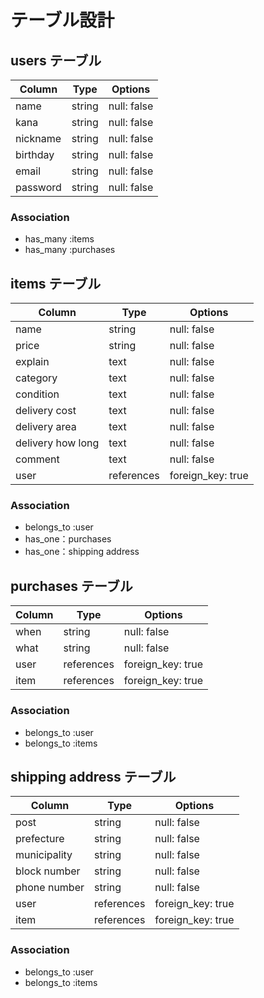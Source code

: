 # テーブル設計

## users テーブル
| Column     | Type   | Options     |
| ---------- | ------ | ----------- |
| name       | string | null: false |
| kana       | string | null: false |
| nickname   | string | null: false |
| birthday   | string | null: false |
| email      | string | null: false |
| password   | string | null: false |

### Association
- has_many :items
- has_many :purchases

## items テーブル
| Column            | Type       | Options           |
| ----------        | ---------- | ------------------|
| name              | string     | null: false       |
| price             | string     | null: false       |
| explain           | text       | null: false       |
| category          | text       | null: false       |
| condition         | text       | null: false       |
| delivery cost     | text       | null: false       |
| delivery area     | text       | null: false       |
| delivery how long | text       | null: false       |
| comment           | text       | null: false       |
| user              | references | foreign_key: true |

### Association
- belongs_to :user
- has_one：purchases
- has_one：shipping address

## purchases テーブル
| Column  | Type       | Options           |
| ------- | ---------- | ------------------|    
| when    | string     | null: false       |
| what    | string     | null: false       |
| user    | references | foreign_key: true |
| item    | references | foreign_key: true |

### Association
- belongs_to :user
- belongs_to :items

## shipping address テーブル
| Column       | Type       | Options           |
| -------      | ---------- | ----------------- |
| post         | string     | null: false       |
| prefecture   | string     | null: false       |
| municipality | string     | null: false       | 
| block number | string     | null: false       |
| phone number | string     | null: false       |
| user         | references | foreign_key: true |
| item         | references | foreign_key: true |

### Association
- belongs_to :user
- belongs_to :items